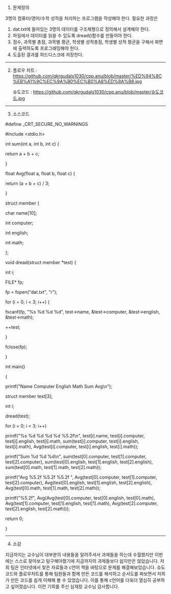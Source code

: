 1. 문제정의

3명의 컴퓨터/영어/수학 성적을 처리하는 프로그램을 작성해야 한다. 필요한 과정은 
  1) dat.txt에 들어있는 3명의 데이터를 구조체형으로 정의해서 설계해야 한다.
  2) 파일에서 데이터를 읽을 수 있도록 dread()함수를 만들어야 한다.
  3) 점수, 과목별 총점, 과목별 평균, 학생별 성적총점, 학생별 성적 평균을 구해서 화면에 출력하도록 프로그래밍해야 한다.
  4) 도출된 결과를 하드디스크에 저장한다.
--------------------------------------------------------------------------------------------------------

2. 플로우 차트 : https://github.com/qkrgudals1030/cpp.anu/blob/master/%ED%94%8C%EB%A1%9C%EC%9A%B0%EC%B0%A8%ED%8A%B8.jpg

   슈도코드 : https://github.com/qkrgudals1030/cpp.anu/blob/master/슈도코드.jpg

--------------------------------------------------------------------------------------------------------

3. 소스코드

#define _CRT_SECURE_NO_WARNINGS

#include <stdio.h>

int sum(int a, int b, int c) {

return a + b + c;

}

float Avg(float a, float b, float c) {

return (a + b + c) / 3;

}

struct member {

char name[10];

int computer;

int english;

int math;

};

void dread(struct member *test) {

int i;

FILE* fp;

fp = fopen("dat.txt", "r");

for (i = 0; i < 3; i++) {

fscanf(fp, "%s %d %d %d", test->name, &test->computer, &test->english, &test->math);

++test;

}

fclose(fp);

}

int main()

{

printf("Name Computer English Math Sum Avg\n");

struct member test[3];

int i;

dread(test);

for (i = 0; i < 3; i++)

  printf("%s %d %d %d %d %5.2f\n", test[i].name, test[i].computer, test[i].english, test[i].math, sum(test[i].computer, test[i].english,   test[i].math), Avg(test[i].computer, test[i].english, test[i].math));

printf("Sum %d %d %d\n", sum(test[0].computer, test[1].computer, test[2].computer), sum(test[0].english, test[1].english, test[2].english), sum(test[0].math, test[1].math, test[2].math));

printf("Avg %5.2f %5.2f %5.2f ", Avg(test[0].computer, test[1].computer, test[2].computer), Avg(test[0].english, test[1].english, test[2].english), Avg(test[0].math, test[1].math, test[2].math));

printf("%5.2f", Avg(Avg(test[0].computer, test[0].english, test[0].math), Avg(test[1].computer, test[1].english, test[1].math), Avg(test[2].computer, test[2].english, test[2].math)));

return 0;

}

------------------------------------------------------------------------------------------------------------------------

4. 소감

지금까지는 교수님이 대부분의 내용들을 알려주셔서 과제들을 하는데 수월했지만 이번에는 스스로 찾아보고 탐구해야했기에 지금까지의 과제들보다 쉽지만은 않았습니다. 저희 팀은 인터넷에서 찾은 자료들과 c언어 책을 바탕으로 문제를 해결해보았습니다. 슈도코드와 플로우차트를 통해 팀원들과 함께 만든 코드를 해석하고 순서도를 짜보면서 저희가 만든 코드를 쉽게 이해해 볼 수 있었습니다. 이를 통해 c언어를 더욱더 열심히 공부하고 싶어졌습니다. 이런 기회를 주신 심재창 교수님 감사합니다.


